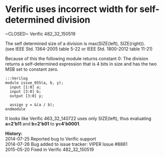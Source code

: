 
Verific uses incorrect width for self-determined division
=========================================================

~CLOSED~ Verific 482_32_150519

The self determined size of a division is max(SIZE(left), SIZE(right)).  
(see IEEE Std. 1364-2005 table 5-22 or IEEE Std. 1800-2012 table 11-21)

Because of this the following module returns constant 0: The division returns
a self-determined expression that is 4 bits in size and has the two MSB set
to constant zero.

    :::Verilog
    module issue_055(a, b, y);
      input [1:0] a;
      input [3:0] b;
      output [3:0] y;
    
      assign y = &(a / b);
    endmodule

It looks like Verific 463_32_140722 uses only SIZE(left), thus evaluating
**a=2'b11** and **b=2'b01** to **y=4'b0001**.

**History:**  
2014-07-25 Reported bug to Verific support  
2014-07-26 Bug added to issue tracker: VIPER Issue #8861  
2015-05-20 Fixed in Verific 482_32_150519  

